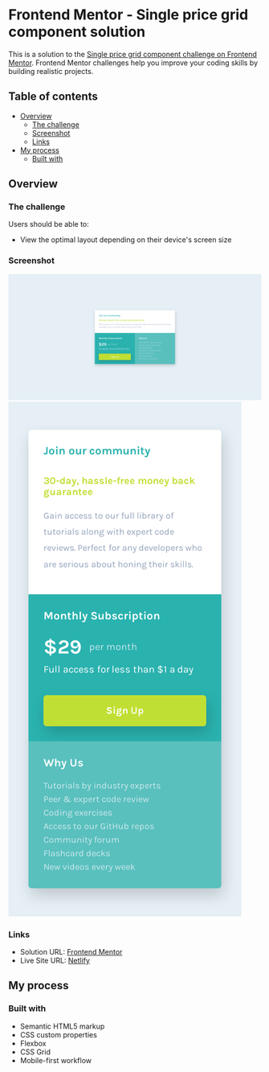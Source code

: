 # Frontend Mentor - Single price grid component solution

This is a solution to the [Single price grid component challenge on Frontend Mentor](https://www.frontendmentor.io/challenges/single-price-grid-component-5ce41129d0ff452fec5abbbc). Frontend Mentor challenges help you improve your coding skills by building realistic projects.

## Table of contents

- [Overview](#overview)
  - [The challenge](#the-challenge)
  - [Screenshot](#screenshot)
  - [Links](#links)
- [My process](#my-process)
  - [Built with](#built-with)

## Overview

### The challenge

Users should be able to:

- View the optimal layout depending on their device's screen size

### Screenshot

![](screenshot.png)
![](screenshot-mobile.png)

### Links

- Solution URL: [Frontend Mentor]()
- Live Site URL: [Netlify](https://lukeramljak-price-grid-component.netlify.app/)

## My process

### Built with

- Semantic HTML5 markup
- CSS custom properties
- Flexbox
- CSS Grid
- Mobile-first workflow
